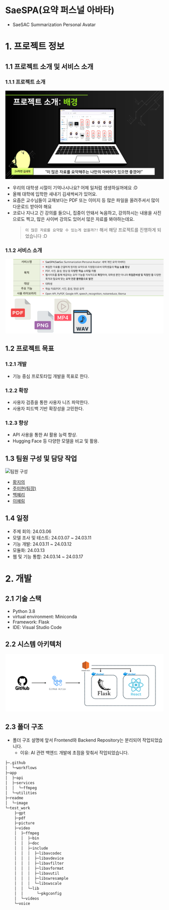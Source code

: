# SaeSPA(요약 퍼스널 아바타)

- SaeSAC Summarization Personal Avatar

# 1. 프로젝트 정보

## 1.1 프로젝트 소개 및 서비스 소개

### 1.1.1 프로젝트 소개

![프로젝트 소개/배경](./readme/image/project.png)

- 우리의 대학생 시절이 기억나시나요? 어제 일처럼 생생하실꺼에요 :D
- 올해 대학에 입학한 새내기 김새싹씨가 있어요.
- 요즘은 교수님들이 교재보다는 PDF 또는 이미지 등 많은 파일을 올려주셔서 많이 다운로드 받아야 해요
- 코로나 지나고 긴 강의를 들으니, 집중이 안돼서 녹음하고, 강의하시는 내용을 사진으로도 찍고, 많은 사이버 강의도 있어서 많은 자료를 봐야하는데요.
  > `이 많은 자료를 요약할 수 있는게 없을까?!` 해서 해당 프로젝트를 진행하게 되었습니다 :D

### 1.1.2 서비스 소개

![서비스 소개](./readme/image/service.png)

## 1.2 프로젝트 목표

### 1.2.1 개발

- 기능 중심 프로토타입 개발을 목표로 한다.

### 1.2.2 확장

- 사용자 검증을 통한 사용자 니즈 파악한다.
- 사용자 피드백 기반 확장성을 고민한다.

### 1.2.3 향상

- API 사용을 통한 AI 활용 능력 향상.
- Hugging Face 등 다양한 모델을 비교 및 활용.

## 1.3 팀원 구성 및 담당 작업

![팀원 구성](./readme/image/team_member.png)

- [황지의](https://github.com/jieui)
- [주미현(팀장)](https://github.com/jjoy-joooo)
- [백혜리](https://github.com/hundredTweety)
- [이예림](https://github.com/ppyeohaejangguk)

## 1.4 일정

- 주제 회의: 24.03.06
- 모델 조사 및 테스트: 24.03.07 ~ 24.03.11
- 기능 개발: 24.03.11 ~ 24.03.12
- 모듈화: 24.03.13
- 웹 및 기능 통합: 24.03.14 ~ 24.03.17

# 2. 개발

## 2.1 기술 스택

- Python 3.8
- virtual environment: Miniconda
- Framework: Flask
- IDE: Visual Studio Code

## 2.2 시스템 아키텍처

![System architecture](./readme/image/architecture.png)

## 2.3 폴더 구조

- 폴더 구조 설명에 앞서 Frontend와 Backend Repository는 분리되어 작업되었습니다.
  - 이유: AI 관련 백엔드 개발에 초점을 맞춰서 작업되었습니다.

```
├─.github
│  └─workflows
├─app
│  ├─api
│  ├─services
│  │  └─ffmpeg
│  └─utilities
├─readme
│  └─image
└─test_work
    ├─gpt
    ├─pdf
    ├─picture
    ├─video
    │  ├─ffmpeg
    │  │  ├─bin
    │  │  ├─doc
    │  │  ├─include
    │  │  │  ├─libavcodec
    │  │  │  ├─libavdevice
    │  │  │  ├─libavfilter
    │  │  │  ├─libavformat
    │  │  │  ├─libavutil
    │  │  │  ├─libswresample
    │  │  │  └─libswscale
    │  │  └─lib
    │  │      └─pkgconfig
    │  └─videos
    └─voice
```
